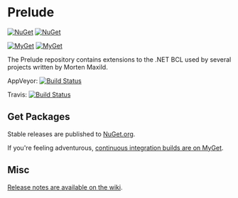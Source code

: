 # Prelude

[![NuGet](https://img.shields.io/nuget/v/Maxfire.Prelude.Code.svg)](https://www.nuget.org/packages/Maxfire.Prelude.Core/) [![NuGet](https://img.shields.io/nuget/v/Maxfire.Prelude.ComponentModel.TypeConverter.svg)](https://www.nuget.org/packages/Maxfire.Prelude.ComponentModel.TypeConverter/)

[![MyGet](https://img.shields.io/myget/maxfire-ci/vpre/Maxfire.Prelude.Core.svg?label=Maxfire.Prelude.Core)](https://www.myget.org/gallery/maxfire-ci) [![MyGet](https://img.shields.io/myget/maxfire-ci/vpre/Maxfire.Prelude.ComponentModel.TypeConverter.svg?label=Maxfire.Prelude.ComponentModel.TypeConverter)](https://www.myget.org/gallery/maxfire-ci)

The Prelude repository contains extensions to the .NET BCL used by several projects written by Morten Maxild.

AppVeyor: [![Build Status](https://ci.appveyor.com/api/projects/status/kkcqonha77p6dj2l?svg=true)](https://ci.appveyor.com/project/maxild/prelude)

Travis:  [![Build Status](https://travis-ci.org/maxild/Prelude.svg?branch=dotnetcli)](https://travis-ci.org/maxild/Prelude)

## Get Packages

Stable releases are published to [NuGet.org](https://www.nuget.org/packages?q=Maxfire.Prelude).

If you're feeling adventurous, [continuous integration builds are on MyGet](https://www.myget.org/gallery/maxfire-ci).

## Misc

[Release notes are available on the wiki](https://github.com/maxild/Prelude/wiki/Release-Notes).

